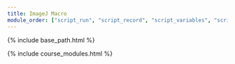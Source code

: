 ```yaml
---
title: ImageJ Macro
module_order: ["script_run", "script_record", "script_variables", "script_for_loop", "string_concat",  "fetching_user_input", "output_saving", "batch_processing"]
---
```


{% include base_path.html %}

{% include course_modules.html %}
